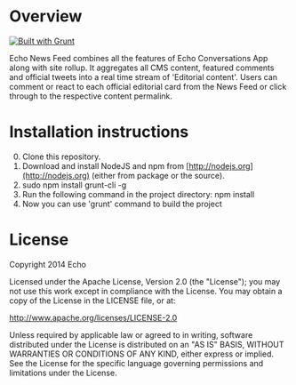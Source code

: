 # Overview

[![Built with Grunt](https://cdn.gruntjs.com/builtwith.png)](http://gruntjs.com/)

Echo News Feed combines all the features of Echo Conversations App along with site rollup. It aggregates all CMS content, featured comments and official tweets into a real time stream of 'Editorial content'. Users can comment or react to each official editorial card from the News Feed or click through to the respective content permalink.

# Installation instructions

0. Clone this repository.
1. Download and install NodeJS and npm from [http://nodejs.org](http://nodejs.org) (either from package or the source).
2. sudo npm install grunt-cli -g
3. Run the following command in the project directory: npm install
4. Now you can use 'grunt' command to build the project

# License

Copyright 2014 Echo

Licensed under the Apache License, Version 2.0 (the "License"); you may not use this work except in compliance with the License. You may obtain a copy of the License in the LICENSE file, or at:

http://www.apache.org/licenses/LICENSE-2.0

Unless required by applicable law or agreed to in writing, software distributed under the License is distributed on an "AS IS" BASIS, WITHOUT WARRANTIES OR CONDITIONS OF ANY KIND, either express or implied. See the License for the specific language governing permissions and limitations under the License.
